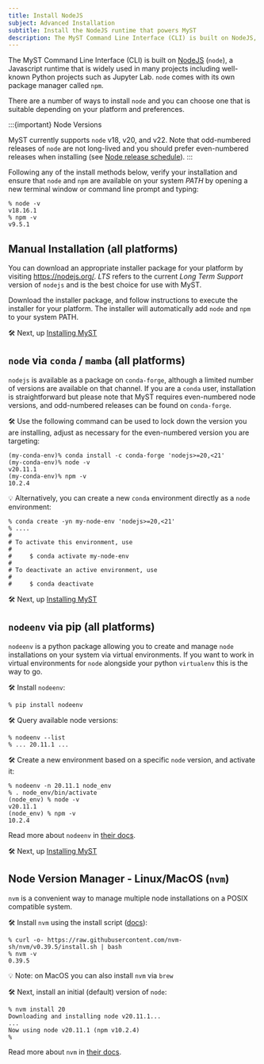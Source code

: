 ```yaml
---
title: Install NodeJS
subject: Advanced Installation
subtitle: Install the NodeJS runtime that powers MyST 
description: The MyST Command Line Interface (CLI) is built on NodeJS, a Javascript runtime that is widely used in many projects including well-known Python projects such as Jupyter Lab. MyST can be installed by the package manager npm, PyPI, Conda or Mamba.
---
```


The MyST Command Line Interface (CLI) is built on [NodeJS](https://nodejs.org/en/about) (`node`), a Javascript runtime that is widely used in many projects including well-known Python projects such as Jupyter Lab. `node` comes with its own package manager called `npm`.

There are a number of ways to install `node` and you can choose one that is suitable depending on your platform and preferences.

:::{important} Node Versions

MyST currently supports `node` v18, v20, and v22. Note that odd-numbered releases of `node` are not long-lived and you should prefer even-numbered releases when installing (see [Node release schedule](https://nodejs.org/en/about/previous-releases)).
:::

Following any of the install methods below, verify your installation and ensure that `node` and `npm` are available on your system _PATH_ by opening a new terminal window or command line prompt and typing:

```shell
% node -v
v18.16.1
% npm -v
v9.5.1
```

## Manual Installation (all platforms)

You can download an appropriate installer package for your platform by visiting <https://nodejs.org/>. _LTS_ refers to the current _Long Term Support_ version of `nodejs` and is the best choice for use with MyST.

Download the installer package, and follow instructions to execute the installer for your platform. The installer will automatically add `node` and `npm` to your system PATH.

🛠️ Next, up [Installing MyST](./installing.md)

## `node` via `conda` / `mamba` (all platforms)

`nodejs` is available as a package on `conda-forge`, although a limited number of versions are available on that channel. If you are a `conda` user, installation is straightforward but please note that MyST requires even-numbered node versions, and odd-numbered releases can be found on `conda-forge`.

🛠️ Use the following command can be used to lock down the version you are installing, adjust as necessary for the even-numbered version you are targeting:

```shell
(my-conda-env)% conda install -c conda-forge 'nodejs>=20,<21'
(my-conda-env)% node -v
v20.11.1
(my-conda-env)% npm -v
10.2.4
```

💡 Alternatively, you can create a new `conda` environment directly as a `node` environment:

```shell
% conda create -yn my-node-env 'nodejs>=20,<21'
% ....
#
# To activate this environment, use
#
#     $ conda activate my-node-env
#
# To deactivate an active environment, use
#
#     $ conda deactivate
```

🛠️ Next, up [Installing MyST](./installing.md)

## `nodeenv` via pip (all platforms)

`nodeenv` is a python package allowing you to create and manage `node` installations on your system via virtual environments. If you want to work in virtual environments for `node` alongside your python `virtualenv` this is the way to go.

🛠️ Install `nodeenv`\:

```shell
% pip install nodeenv
```

🛠️ Query available node versions:

```shell
% nodeenv --list
% ... 20.11.1 ...
```

🛠️ Create a new environment based on a specific `node` version, and activate it:

```shell
% nodeenv -n 20.11.1 node_env
% . node_env/bin/activate
(node_env) % node -v
v20.11.1
(node_env) % npm -v
10.2.4
```

Read more about `nodeenv` in [their docs](https://ekalinin.github.io/nodeenv/).

🛠️ Next, up [Installing MyST](./installing.md)

## Node Version Manager - Linux/MacOS (`nvm`)

`nvm` is a convenient way to manage multiple node installations on a POSIX compatible system.

🛠️ Install `nvm` using the install script ([docs](https://github.com/nvm-sh/nvm#installing-and-updating)):

```shell
% curl -o- https://raw.githubusercontent.com/nvm-sh/nvm/v0.39.5/install.sh | bash
% nvm -v
0.39.5
```

💡 Note: on MacOS you can also install `nvm` via `brew`

🛠️ Next, install an initial (default) version of `node`\:

```shell
% nvm install 20
Downloading and installing node v20.11.1...
...
Now using node v20.11.1 (npm v10.2.4)
%
```

Read more about `nvm` in [their docs](https://github.com/nvm-sh/nvm).
